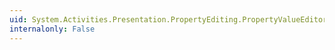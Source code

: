 ```yaml
---
uid: System.Activities.Presentation.PropertyEditing.PropertyValueEditorCommands.AbortTransaction
internalonly: False
---
```

